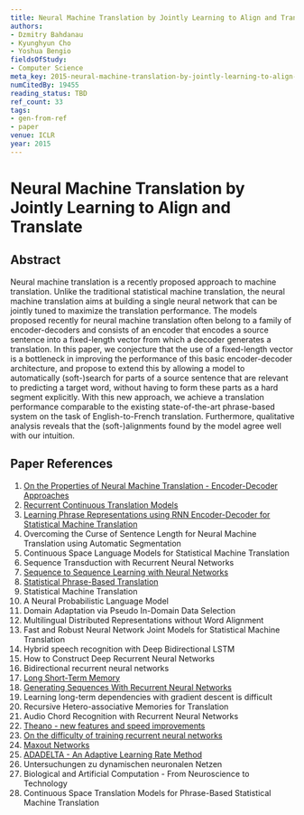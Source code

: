 ```yaml
---
title: Neural Machine Translation by Jointly Learning to Align and Translate
authors:
- Dzmitry Bahdanau
- Kyunghyun Cho
- Yoshua Bengio
fieldsOfStudy:
- Computer Science
meta_key: 2015-neural-machine-translation-by-jointly-learning-to-align-and-translate
numCitedBy: 19455
reading_status: TBD
ref_count: 33
tags:
- gen-from-ref
- paper
venue: ICLR
year: 2015
---
```


# Neural Machine Translation by Jointly Learning to Align and Translate

## Abstract

Neural machine translation is a recently proposed approach to machine translation. Unlike the traditional statistical machine translation, the neural machine translation aims at building a single neural network that can be jointly tuned to maximize the translation performance. The models proposed recently for neural machine translation often belong to a family of encoder-decoders and consists of an encoder that encodes a source sentence into a fixed-length vector from which a decoder generates a translation. In this paper, we conjecture that the use of a fixed-length vector is a bottleneck in improving the performance of this basic encoder-decoder architecture, and propose to extend this by allowing a model to automatically (soft-)search for parts of a source sentence that are relevant to predicting a target word, without having to form these parts as a hard segment explicitly. With this new approach, we achieve a translation performance comparable to the existing state-of-the-art phrase-based system on the task of English-to-French translation. Furthermore, qualitative analysis reveals that the (soft-)alignments found by the model agree well with our intuition.

## Paper References

1. [On the Properties of Neural Machine Translation - Encoder-Decoder Approaches](2014-on-the-properties-of-neural-machine-translation-encoder-decoder-approaches)
2. [Recurrent Continuous Translation Models](2013-recurrent-continuous-translation-models)
3. [Learning Phrase Representations using RNN Encoder-Decoder for Statistical Machine Translation](2014-learning-phrase-representations-using-rnn-encoder-decoder-for-statistical-machine-translation)
4. Overcoming the Curse of Sentence Length for Neural Machine Translation using Automatic Segmentation
5. Continuous Space Language Models for Statistical Machine Translation
6. Sequence Transduction with Recurrent Neural Networks
7. [Sequence to Sequence Learning with Neural Networks](2014-sequence-to-sequence-learning-with-neural-networks)
8. [Statistical Phrase-Based Translation](2003-statistical-phrase-based-translation)
9. Statistical Machine Translation
10. A Neural Probabilistic Language Model
11. Domain Adaptation via Pseudo In-Domain Data Selection
12. Multilingual Distributed Representations without Word Alignment
13. Fast and Robust Neural Network Joint Models for Statistical Machine Translation
14. Hybrid speech recognition with Deep Bidirectional LSTM
15. How to Construct Deep Recurrent Neural Networks
16. Bidirectional recurrent neural networks
17. [Long Short-Term Memory](1997-long-short-term-memory)
18. [Generating Sequences With Recurrent Neural Networks](2013-generating-sequences-with-recurrent-neural-networks)
19. Learning long-term dependencies with gradient descent is difficult
20. Recursive Hetero-associative Memories for Translation
21. Audio Chord Recognition with Recurrent Neural Networks
22. [Theano - new features and speed improvements](2012-theano-new-features-and-speed-improvements)
23. [On the difficulty of training recurrent neural networks](2013-on-the-difficulty-of-training-recurrent-neural-networks)
24. [Maxout Networks](2013-maxout-networks)
25. [ADADELTA - An Adaptive Learning Rate Method](2012-adadelta-an-adaptive-learning-rate-method)
26. Untersuchungen zu dynamischen neuronalen Netzen
27. Biological and Artificial Computation - From Neuroscience to Technology
28. Continuous Space Translation Models for Phrase-Based Statistical Machine Translation
